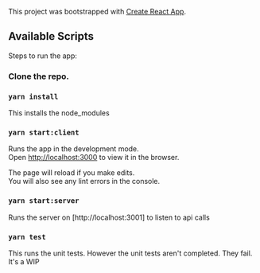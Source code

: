 This project was bootstrapped with [Create React App](https://github.com/facebook/create-react-app).

## Available Scripts

Steps to run the app:

### Clone the repo.

### `yarn install`

This installs the node_modules

### `yarn start:client`

Runs the app in the development mode.<br />
Open [http://localhost:3000](http://localhost:3000) to view it in the browser.

The page will reload if you make edits.<br />
You will also see any lint errors in the console.

### `yarn start:server`

Runs the server on [http://localhost:3001] to listen to api calls

### `yarn test`

This runs the unit tests. However the unit tests aren't completed. They fail. It's a WIP

